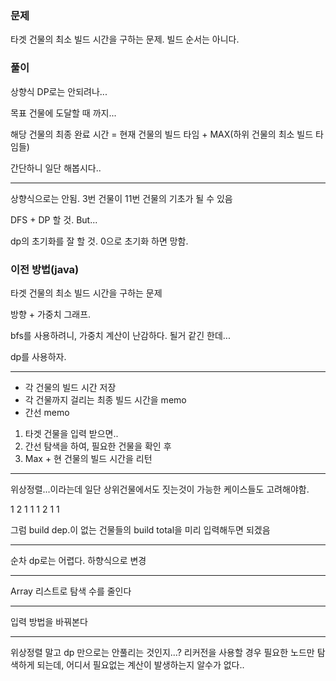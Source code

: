 ### 문제
타겟 건물의 최소 빌드 시간을 구하는 문제. 빌드 순서는 아니다. 

### 풀이
상향식 DP로는 안되려나...

목표 건물에 도달할 때 까지...

해당 건물의 최종 완료 시간 = 현재 건물의 빌드 타임 + MAX(하위 건물의 최소 빌드 타임들)

간단하니 일단 해봅시다..

----

상향식으로는 안됨. 3번 건물이 11번 건물의 기초가 될 수 있음

DFS + DP 할 것. But...

dp의 초기화를 잘 할 것. 0으로 초기화 하면 망함.


### 이전 방법(java)
타겟 건물의 최소 빌드 시간을 구하는 문제

방향 + 가중치 그래프.

bfs를 사용하려니, 가중치 계산이 난감하다. 될거 같긴 한데...

dp를 사용하자.

----

* 각 건물의 빌드 시간 저장
* 각 건물까지 걸리는 최종 빌드 시간을 memo
* 간선 memo

1. 타겟 건물을 입력 받으면..
2. 간선 탐색을 하여, 필요한 건물을 확인 후
3. Max + 현 건물의 빌드 시간을 리턴

----

위상정렬...이라는데 일단 상위건물에서도 짓는것이 가능한 케이스들도 고려해야함.

1
2 1
1 1
2 1
1

그럼 build dep.이 없는 건물들의 build total을 미리 입력해두면 되겠음

----
순차 dp로는 어렵다. 하향식으로 변경

----
Array 리스트로 탐색 수를 줄인다

----
입력 방법을 바꿔본다

----
위상정렬 말고 dp 만으로는 안풀리는 것인지...?
리커전을 사용할 경우 필요한 노드만 탐색하게 되는데, 어디서 필요없는 계산이 발생하는지 알수가 없다..


